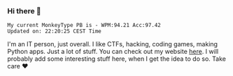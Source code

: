 ### Hi there 👋
<!-- PB START -->
```
My current MonkeyType PB is - WPM:94.21 Acc:97.42
Updated on: 22:20:25 CEST Time
```
<!-- PB END -->
I'm an IT person, just overall. I like CTFs, hacking, coding games, making Python apps. Just a lot of stuff.
You can check out my website [here](https://skill3472.github.io/).
I will probably add some interesting stuff here, when I get the idea to do so. Take care ❤️

